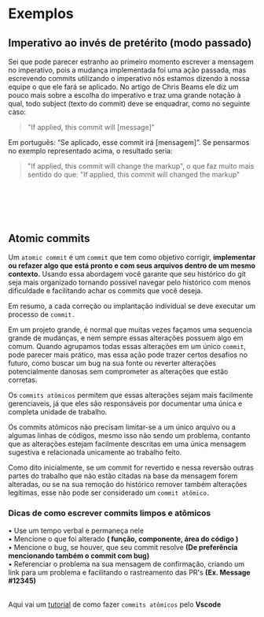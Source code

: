 

# Exemplos

## Imperativo ao invés de pretérito (modo passado)

Sei que pode parecer estranho ao primeiro momento escrever a mensagem no imperativo, pois a mudança implementada foi uma ação passada, mas escrevendo commits utilizando o imperativo nós estamos dizendo à nossa equipe o que ele fará se aplicado. No artigo de Chris Beams ele diz um pouco mais sobre a escolha do imperativo e traz uma grande notação à qual, todo subject (texto do commit) deve se enquadrar, como no seguinte caso:

> "If applied, this commit will [message]"

Em português: “Se aplicado, esse commit irá [mensagem]”. Se pensarmos no exemplo representado acima, o resultado seria:

> "If applied, this commit will change the markup", o que faz muito mais sentido do que: "If applied, this commit will changed the markup"

## <br><br>



## Atomic commits


Um `atomic commit` é um `commit` que tem como objetivo corrigir, **implementar ou refazer algo que está pronto e com seus arquivos dentro de um mesmo contexto.** Usando essa abordagem você garante que seu histórico do git seja mais organizado tornando possível navegar pelo histórico com menos dificuldade e facilitando achar os commits que você deseja.

Em resumo, a cada correção ou implantação individual se deve executar um processo de `commit.`

Em um projeto grande, é normal que muitas vezes façamos uma sequencia grande de mudanças, e nem sempre essas alterações
possuem algo em comum. Quando agrupamos todas essas alterações em um único `commit`, pode parecer mais prático, mas essa ação 
pode trazer certos desafios no futuro, como buscar um bug na sua fonte ou reverter alterações potencialmente danosas sem comprometer as alterações que estão corretas.

Os `commits atômicos` permitem que essas alterações sejam mais facilmente gerenciaveis, já que eles são responsáveis por
documentar uma única e completa unidade de trabalho.

Os commits atômicos não precisam limitar-se a um único arquivo ou a algumas linhas de códigos, mesmo isso não sendo um problema,
contanto que as alterações estejam facilmente descritas em uma única mensagem sugestiva e relacionada unicamente ao trabalho feito.

Como dito inicialmente, se um commit for revertido e nessa reversão outras partes do trabalho que não estão citadas na base da
mensagem forem alteradas, ou se na sua remoção do histórico remover também alterações legítimas, esse não pode ser considerado um `commit atômico.`

### Dicas de como escrever commits limpos e atômicos

• Use um tempo verbal e permaneça nele<br>
• Mencione o que foi alterado **( função, componente, área do código )**<br>
• Mencione o bug, se houver, que seu commit resolve **(De preferência
mencionando também o commit com bug)**<br>
• Referenciar o problema na sua mensagem de confirmação, criando um
link para um problema e facilitando o rastreamento das PR's **(Ex. Message #12345)**<br><br>

Aqui vai um <a href="https://www.youtube.com/watch?v=NpTF7HsuG5U">tutorial</a> de como fazer `commits atômicos` pelo **Vscode**
